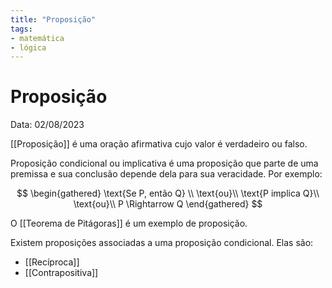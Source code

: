 ```yaml
---
title: "Proposição"
tags:
- matemática
- lógica
---
```

# Proposição

Data: 02/08/2023

[[Proposição]] é uma oração afirmativa cujo valor é verdadeiro ou falso.

Proposição condicional ou implicativa é uma proposição que parte de uma premissa e sua conclusão depende dela para sua veracidade. Por exemplo:

$$
\begin{gathered}
\text{Se P, então Q} \\
\text{ou}\\
\text{P implica Q}\\
\text{ou}\\
P \Rightarrow Q
\end{gathered}
$$


O [[Teorema de Pitágoras]] é um exemplo de proposição.

Existem proposições associadas a uma proposição condicional. Elas são:

- [[Recíproca]]
- [[Contrapositiva]]